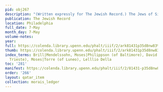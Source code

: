 ```yaml
---
pid: obj267
description: "(Written expressly for The Jewish Record.) The Jews of Sicily."
publication: The Jewish Record
location: Philadelphia
full_date: 7-May
month_day: 7-May
volume-notes:
year:
full: https://colenda.library.upenn.edu/phalt/iiif/2/ark81431p35d8nw83%2FSHA256E-s8201341--1bcd64935f9df5bfefb1061118da1f81dce6fed0b67de6b68ed99fb874b5eb5c.jpeg/full/3500,/0/default.jpg
thumb: https://colenda.library.upenn.edu/phalt/iiif/2/ark81431p35d8nw83%2FSHA256E-s8201341--1bcd64935f9df5bfefb1061118da1f81dce6fed0b67de6b68ed99fb874b5eb5c.jpeg/full/!200,200/0/default.jpg
index_terms: Brill|Mendelssohn, Moses|Philippson (of Baltimore), David|Tedeschi (of
  Trieste), Moses|Torre (of Luneo), Lelllio Della
toc: '281'
manifest: https://colenda.library.upenn.edu/phalt/iiif/2/81431-p35d8nw83/manifest
order: '266'
layout: qatar_item
collection: morais_ledger
---
```

